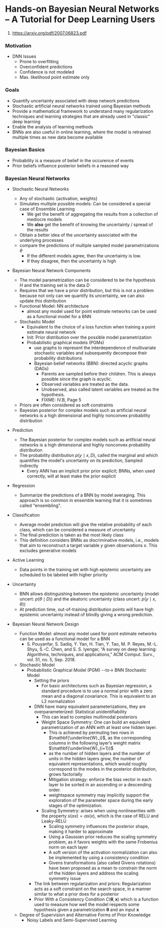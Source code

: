 # Hands-on Bayesian Neural Networks – A Tutorial for Deep Learning Users  
1. https://arxiv.org/pdf/2007.06823.pdf

### Motivation
* DNN Issues
    - Prone to overfitting
    - Overconfident predictions
    - Confidence is not modeled
    - Max. likelihood point estimate only

### Goals
* Quantify uncertainty associated with deep network predictions
* Stochastic artificial neural networks trained using Bayesian methods
* Provide a mathematical framework to understand many regularization techniques and learning strategies that are already used in "classic" deep learning
* Enable the analysis of learning methods
* BNNs are also useful in online learning, where the model is retrained multiple times as new data become
available

### Bayesian Basics
* Probability is a measure of belief in the occurence of events
* Prior beliefs influence posterior beliefs in a reasoned way

### Bayesian Neural Networks
* Stochastic Neural Networks
    - Any of stochastic {activation, weights}
    - Simulates multiple possible models: Can be considered a special case of Ensemble Learning
        * We get the benefit of aggregating the results from a collection of mediocre models
        * We **also** get the benefit of knowing the uncertainty / spread of the results
    - Obtain a better idea of the uncertainty associated with the underlying processes
    - compare the predictions of multiple sampled model parametrizations $\theta$
        * If the different models agree, then the uncertainty is low. 
        * If they disagree, then the uncertainty is high
* Bayesian Neural Network Components
    - The model parametrization can be considered to be the hypothesis $H$ and the training set is the data $D$
    - Requires that we have a prior distribution, but this is not a problem because not only can we quantify its uncertainty, we can also update this distribution
    - Functional Model: NN architecture
        * almost any model used for point estimate networks can be used as a functional model for a BNN
    - Stochastic Model
        * Equivalent to the choice of a loss function when training a point estimate neural network
        * Init: Prior distribution over the possible model parametrization
        * Probabilistic graphical models (PGMs)
            - use graphs to represent the interdependence of multivariate stochastic variables and subsequently decompose their probability distributions
            - Bayesian belief networks (BBN): directed acyclic graphs (DAGs)
                * Parents are sampled before their children. This is always possible since the graph is acyclic.
                * Observed variables are treated as the data. 
                * Unobserved, also called latent variables are treated as the hypothesis.
                * FIXME: IV.B, Page 5
    - Priors are often considered as soft constraints
    - Bayesian posterior for complex models such as artificial neural networks is a high dimensional and highly nonconvex probability distribution
* Prediction
    - The Bayesian posterior for complex models such as artificial neural networks is a high dimensional and highly nonconvex probability distribution
    - The probability distribution $p( y \mid x, D )$, called the marginal and which quantifies the model's uncertainty on its prediction, Sampled indirectly
        * Every ANN has an implicit prior prior explicit; BNNs, when used correctly, will at least make the prior  explicit
* Regression
    - Summarize the predictions of a BNN by model averaging. This approach is so common in ensemble learning that it is sometimes called "ensembling".
* Classification
    - Average model prediction will give the relative probability of each class, which can be  considered a measure of uncertainty
    - The final prediction is taken as the most likely class
    - This definition considers BNNs as discriminative models, i.e., models that aim to reconstruct a target variable $y$ given observations $x$. This excludes generative models
* Active Learning
    - Data points in the training set with high epistemic uncertainty are scheduled to be labeled with higher priority
* Uncertainty
    - BNN allows distinguishing between the epistemic uncertainty (model uncert: $p( \theta \mid D )$) and the aleatoric uncertainty (class uncert: $p( y \mid x, \theta )$)
    - At prediction time, out-of-training distribution points will have high epistemic uncertainty instead of blindly giving a wrong prediction.

* Bayesian Neural Network Design
    - Function Model: almost any model used for point estimate networks can be used as a functional model for a BNN
        * S. Pouyanfar, S. Sadiq, Y. Yan, H. Tian, Y. Tao, M. P. Reyes, M.-L. Shyu, S.-C. Chen, and S. S. Iyengar, “A survey on deep learning: Algorithms, techniques, and applications,” ACM Comput. Surv., vol. 51, no. 5, Sep. 2018.
    - Stochastic Model
        * Probabilistic Graphical Model (PGM) --to-> BNN Stochastic Model
            - Setting the priors
                * For basic architectures such as Bayesian regression, a standard procedure is to use a normal prior with a zero mean and a diagonal covariance.  This is equivalent to an L2 normalization
            - DNN have many equivalent parameterizations, they are overparameterized: Statistical unidentifiability
                * This can lead to complex multimodal posteriors
                * Weight Space Symmetry: One can build an equivalent parametrization of an ANN with at least one hidden layer. 
                    - This is achieved by permuting two rows in $\mathbf{\underline{W}_i}$, as the corresponding columns in the following layer’s weight matrix $\mathbf{\underline{W}_{i+1}}$
                    - as the number of hidden layers and the number of units in the hidden layers grow, the number of equivalent representations, which would roughly correspond to the modes in the posterior distribution, grows factorially
                    - Mitigation strategy: enforce the bias vector in each layer to be sorted in an ascending or a descending order.
                    - weightspace symmetry may implicitly support the exploration of the parameter space during the early stages of the optimization.
                * Scaling Symmetry: arises when using nonlinearities with the property $s(\alpha x) = \alpha s(x)$, which is the case of RELU and Leaky-RELU
                    - Scaling symmetry influences the posterior shape, making it harder to approximate
                    - Using a Gaussian prior reduces the scaling symmetry problem, as it favors weights with the same Frobenius norm on each layer
                    - A soft version of the activation normalization can also be implemented by using a consistency condition
                    - Givens transformations (also called Givens rotations) have been proposed as a mean to constrain the norm of the hidden layers and address the scaling symmetry issue
            - The link between regularization and priors: Regularization acts as a soft constraint on the search space, in a manner similar to what a prior does for a posterior
            - Prior With a Consistency Condition $C(\mathbf{\theta},\mathbf{x})$ which is a function used to measure how well the model respects some hypothesis given a parametrization $\mathbf{\theta}$ and an input $\mathbf{x}$
    - Degree of Supervision and Alternative Forms of Prior Knowledge
        * Noisy Labels and Semi-Supervised Learning


